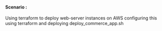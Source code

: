 #### Scenario :
Using terraform to deploy web-server instances on AWS
configuring this using terraform and deploying deploy_commerce_app.sh 
